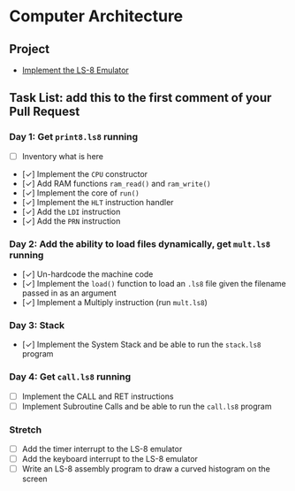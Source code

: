 # Computer Architecture

## Project

* [Implement the LS-8 Emulator](ls8/)

## Task List: add this to the first comment of your Pull Request

### Day 1: Get `print8.ls8` running

- [ ] Inventory what is here
- [✓] Implement the `CPU` constructor
- [✓] Add RAM functions `ram_read()` and `ram_write()`
- [✓] Implement the core of `run()`
- [✓] Implement the `HLT` instruction handler
- [✓] Add the `LDI` instruction
- [✓] Add the `PRN` instruction

### Day 2: Add the ability to load files dynamically, get `mult.ls8` running

- [✓] Un-hardcode the machine code
- [✓] Implement the `load()` function to load an `.ls8` file given the filename
      passed in as an argument
- [✓] Implement a Multiply instruction (run `mult.ls8`)

### Day 3: Stack

- [✓] Implement the System Stack and be able to run the `stack.ls8` program

### Day 4: Get `call.ls8` running

- [ ] Implement the CALL and RET instructions
- [ ] Implement Subroutine Calls and be able to run the `call.ls8` program

### Stretch

- [ ] Add the timer interrupt to the LS-8 emulator
- [ ] Add the keyboard interrupt to the LS-8 emulator
- [ ] Write an LS-8 assembly program to draw a curved histogram on the screen
